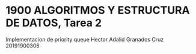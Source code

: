 # 1900 ALGORITMOS Y ESTRUCTURA DE DATOS, Tarea 2
Implementacion de priority queue
Hector Adalid Granados Cruz
20191900306
